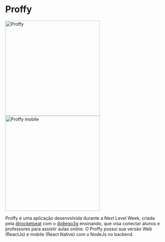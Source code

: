 # Proffy

<img
  src="https://repository-images.githubusercontent.com/285049464/92458900-d744-11ea-8a78-36754300c647"
  alt="Proffy"
  height="300"
  width="auto"
/>
<img
  src="https://media-exp1.licdn.com/dms/image/C4D22AQGiUQmwSAsf-A/feedshare-shrink_2048_1536/0?e=1600300800&v=beta&t=EIgDpsCiCqfHJ36X-SahRsFKiS1KycKUi6WsOtSXyaU"
  alt="Proffy mobile"
  height="300"
  width="auto"
/>

Proffy é uma aplicação desenvolvida durante a Next Level Week, criada pela
[@rocketseat](https://github.com/Rocketseat) com o
[@diego3g](https://github.com/diego3g) ensinando, que visa conectar alunos e
professores para assistir aulas online. O Proffy possui sua versão Web (ReactJs)
e mobile (React Native) com o NodeJs no backend.
